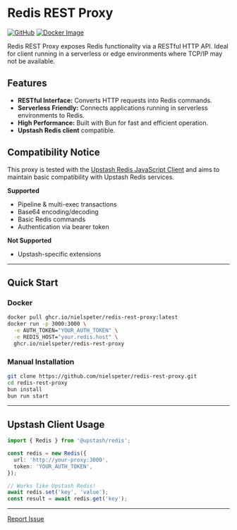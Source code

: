 # Redis REST Proxy

[![GitHub](https://img.shields.io/badge/GitHub-Repository-blue?logo=github)](https://github.com/nielspeter/redis-rest-proxy)
[![Docker Image](https://img.shields.io/badge/Docker-Package-blue?logo=docker)](https://github.com/nielspeter/redis-rest-proxy/pkgs/container/redis-rest-proxy)

Redis REST Proxy exposes Redis functionality via a RESTful HTTP API. Ideal for client running in a serverless or edge environments where TCP/IP may not be available.

## Features

- **RESTful Interface:** Converts HTTP requests into Redis commands.
- **Serverless Friendly:** Connects applications running in serverless environments to Redis.
- **High Performance:** Built with Bun for fast and efficient operation.
- **Upstash Redis client** compatible.

## Compatibility Notice

This proxy is tested with the [Upstash Redis JavaScript Client](https://github.com/upstash/redis-js/tree/main) and aims to maintain basic compatibility with Upstash Redis services.

**Supported**

- Pipeline & multi-exec transactions
- Base64 encoding/decoding
- Basic Redis commands
- Authentication via bearer token

**Not Supported**

- Upstash-specific extensions

---

## Quick Start

### Docker

```bash
docker pull ghcr.io/nielspeter/redis-rest-proxy:latest
docker run -p 3000:3000 \
  -e AUTH_TOKEN="YOUR_AUTH_TOKEN" \
  -e REDIS_HOST="your.redis.host" \
  ghcr.io/nielspeter/redis-rest-proxy
```

### Manual Installation

```bash
git clone https://github.com/nielspeter/redis-rest-proxy.git
cd redis-rest-proxy
bun install
bun run start
```

---

## Upstash Client Usage

```typescript
import { Redis } from '@upstash/redis';

const redis = new Redis({
  url: 'http://your-proxy:3000',
  token: 'YOUR_AUTH_TOKEN',
});

// Works like Upstash Redis!
await redis.set('key', 'value');
const result = await redis.get('key');
```

---

[Report Issue](https://github.com/nielspeter/redis-rest-proxy/issues)
